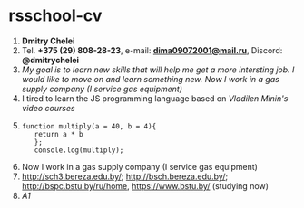 # rsschool-cv

1. **Dmitry Chelei**
2. Tel. **+375 (29) 808-28-23**, e-mail: **dima09072001@mail.ru**, Discord: **@dmitrychelei**
3. _My goal is to learn new skills that will help me get a more intersting job. I would like to move on and learn something new. Now I work in a gas supply company (I service gas equipment)_
4. I tired to learn the JS programming language based on _Vladilen Minin's video courses_
5. ```
   function multiply(a = 40, b = 4){
      return a * b
      };
      console.log(multiply);
   ```
6. Now I work in a gas supply company (I service gas equipment)
7. http://sch3.bereza.edu.by/; http://bsch.bereza.edu.by/; http://bspc.bstu.by/ru/home, https://www.bstu.by/ (studying now)
8. _A1_
